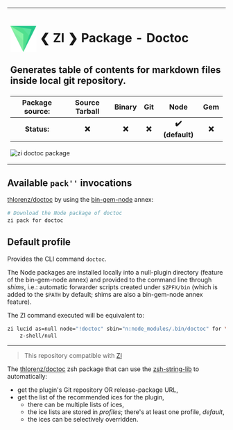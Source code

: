 <div align="center"><table><tr><td>
<h1><a href="https://github.com/z-shell/zi">
  <img align="center" src="https://github.com/z-shell/zi/raw/main/docs/images/logo.svg" alt="Logo" width="60px" height="60px" /></a>
    ❮ ZI ❯ Package - Doctoc </h1>
<h2><p> Generates table of contents for markdown files inside local git repository. </p></h2>
<h3 align="center">

| **Package source:** | Source Tarball | Binary | Git |             Node             | Gem |
| :-----------------: | :------------: | :----: | :-: | :--------------------------: | :-: |
|     **Status:**     |      :x:       |  :x:   | :x: | :heavy_check_mark: (default) | :x: |

</h3>
<p><img align="center" src="https://user-images.githubusercontent.com/59910950/172227617-7d87bb40-d2eb-456e-ade1-1627d515d7bf.png" alt="zi doctoc package" width="100%" height="auto" /></p>
</td></tr></table></div>

## Available `pack''` invocations

[thlorenz/doctoc](https://github.com/thlorenz/doctoc) by using the [bin-gem-node](https://github.com/z-shell/z-a-bin-gem-node) annex:

```zsh
# Download the Node package of doctoc
zi pack for doctoc
```

## Default profile

Provides the CLI command `doctoc`.

The Node packages are installed locally into a null-plugin directory (feature of the bin-gem-node annex) and provided to the command line through _shims_,
i.e.: automatic forwarder scripts created under `$ZPFX/bin` (which is added to the `$PATH` by default; shims are also a bin-gem-node annex feature).

The ZI command executed will be equivalent to:

```zsh
zi lucid as=null node="!doctoc" sbin="n:node_modules/.bin/doctoc" for \
    z-shell/null
```

---

> This repository compatible with [ZI](https://github.com/z-shell/zi)

The [thlorenz/doctoc](https://github.com/thlorenz/doctoc) zsh package that can use the [zsh-string-lib](https://github.com/z-shell/zsh-string-lib) to automatically:

- get the plugin's Git repository OR release-package URL,
- get the list of the recommended ices for the plugin,
  - there can be multiple lists of ices,
  - the ice lists are stored in _profiles_; there's at least one profile, _default_,
  - the ices can be selectively overridden.
